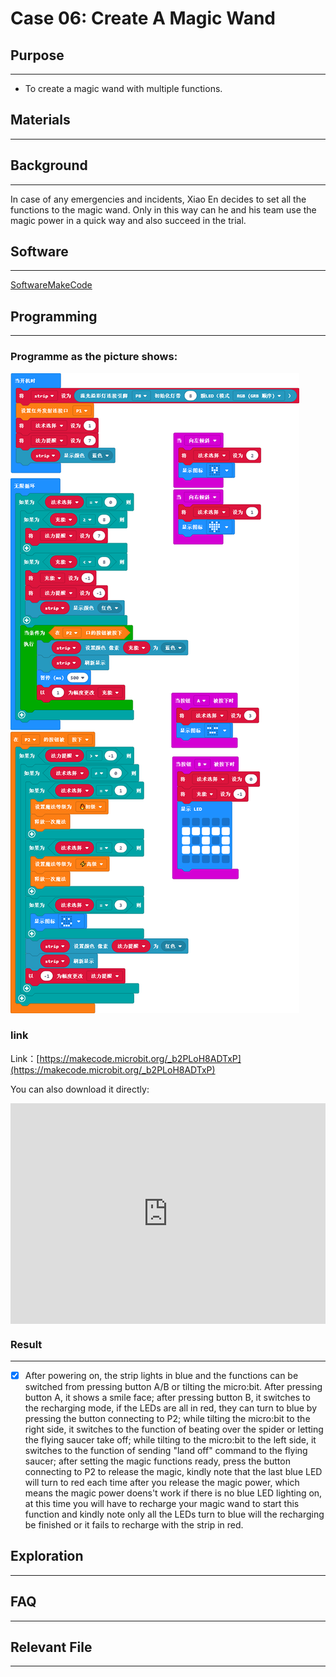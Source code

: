 # Case 06: Create A Magic Wand

## Purpose
---

- To create a magic wand with multiple functions.

## Materials 

---



## Background

---
In case of any emergencies and incidents, Xiao En decides to set all the functions to the magic wand. Only in this way can he  and his team use the magic power in a quick way and also succeed in the trial.

## Software

---

[SoftwareMakeCode](https://makecode.microbit.org/#)

## Programming

---

### Programme as the picture shows:







![](./images/magicwand_case_06_07.png)


### link

Link：[https://makecode.microbit.org/_b2PLoH8ADTxP](https://makecode.microbit.org/_b2PLoH8ADTxP)

You can also download it directly: 

<div style="position:relative;height:0;padding-bottom:70%;overflow:hidden;"><iframe style="position:absolute;top:0;left:0;width:100%;height:100%;" src="https://makecode.microbit.org/#pub:_b2PLoH8ADTxP]" frameborder="0" sandbox="allow-popups allow-forms allow-scripts allow-same-origin"></iframe></div>  

### Result
---
- [x] After powering on, the strip lights in blue and the functions can be switched from pressing button A/B or tilting the micro:bit. After pressing button A, it shows a smile face; after pressing button B, it switches to the recharging mode, if the LEDs are all in red, they can turn to blue by pressing the button connecting to P2; while tilting the micro:bit to the right side, it switches to the function of beating over the spider or letting the flying saucer take off; while tilting to the micro:bit to the left side, it switches to the function of sending "land off" command to the flying saucer; after setting the magic functions ready, press the button connecting to P2 to release the magic, kindly note that the last blue LED will turn to red each time after you release the magic power, which means the magic power doens't work if there is no blue LED lighting on, at this time you will have to recharge your magic wand to start this function and kindly note only all the LEDs turn to blue will the recharging be finished or it fails to recharge with the strip in red. 





## Exploration

---

## FAQ

---

## Relevant File    

---
